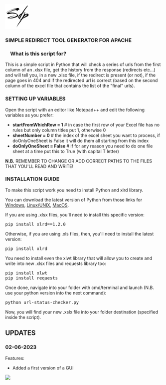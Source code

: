 <!-- PROJECT LOGO -->
<br />
<div align="left">
  <a href="https://github.com/simone-di-paolo">
    <img src="resources/img/sdp-logo-black.png" alt="Logo" width="80" height="80">
  </a>
</div>

<div align="left">
  <h3>SIMPLE REDIRECT TOOL GENERATOR FOR APACHE</h3>

<h3 dir="auto"><a id="user-content-what-are-vine-copulas" class="anchor" aria-hidden="true" href="#what-are-vine-copulas"><svg class="octicon octicon-link" viewBox="0 0 16 16" version="1.1" width="16" height="16" aria-hidden="true"></path></svg></a>What is this script for?</h3>

<p text-align="center">
    This is a simple script in Python that will check a series of urls from the first column of an .xlsx file, get the history from the response (redirects etc...) and will tell you, in a new .xlsx file, if the redirect is present (or not), if the page goes in 404 and if the redirected url is correct (based on the second column of the excel file that contains the list of the "final" urls).
</p>

<h3>SETTING UP VARIABLES</h3>
  
  <p>Open the script with an editor like Notepad++ and edit the following variables as you prefer:
  <ul>
    <li><b>startFromWhichRow = 1</b>  # in case the first row of your Excel file has no rules but only column titles put 1, otherwise 0</li>
    <li><b>sheetNumber = 0</b>  # the index of the excel sheet you want to process, if doOnlyOneSheet is False it will do them all starting from this index</li>
    <li><b>doOnlyOneSheet = False</b>  # if for any reason you need to do one file sheet at a time put this to True (with capital T letter)</li>
  </ul>
  
  <p><b>N.B.</b> REMEMBER TO CHANGE OR ADD CORRECT PATHS TO THE FILES THAT YOU'LL READ AND WRITE!</p>
  
  <h3>INSTALLATION GUIDE</h3>
  
  <p>To make this script work you need to install Python and xlrd library.</p>
  <p>You can download the latest version of Python from those links for <a href="https://www.python.org/downloads/" target="_blank">Windows</a>, <a href="https://www.python.org/downloads/source/" target="_blank">Linux/UNIX</a>, <a href="https://www.python.org/downloads/macos/" target="_blank">MacOS</a>.</p>
  
  <p>If you are using .xlsx files, you'll need to install this specific version:</p>
  <pre>pip install xlrd==1.2.0</pre>
  <p>Otherwise, if you are using .xls files, then, you'll need to install the latest version:</p>
  <pre>pip install xlrd</pre>
  
  <p>You need to install even the xlwt library that will allow you to create and write into new .xlsx files and requests library too:</p>
  <pre>pip install xlwt<br>pip install requests</pre>
  
  <p>Once done, navigate into your folder with cmd/terminal and launch (N.B. use your python version into the next command):</p>
  <pre>python url-status-checker.py</pre>
  
  <p>Now, you will find your new .xslx file into your folder destination (specified inside the script).</p>
</div>

## UPDATES

<h3>02-06-2023</h3>

Features:
- Added a first version of a GUI

<img style="width: 300px" src="https://github.com/simone-di-paolo/url-status-checker/assets/24905857/8a52ed6e-8f2a-4c61-aa5f-9faba92ae019"/>

